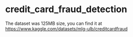 # credit_card_fraud_detection

 The dataset was 125MB size, you can find it at https://www.kaggle.com/datasets/mlg-ulb/creditcardfraud
